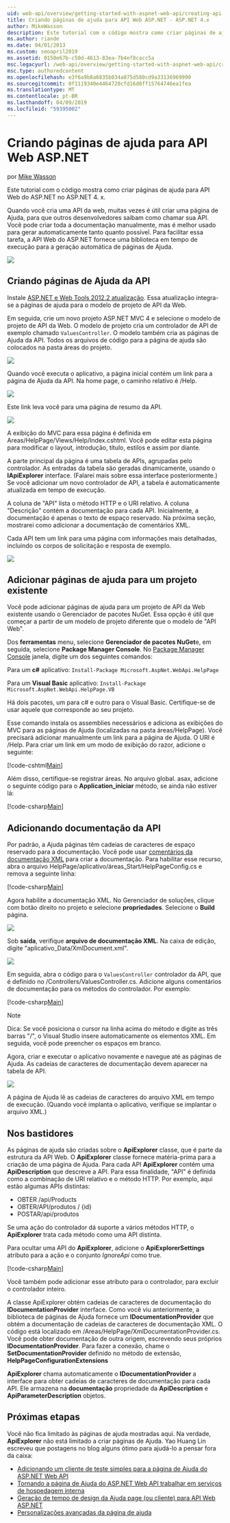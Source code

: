 ```yaml
---
uid: web-api/overview/getting-started-with-aspnet-web-api/creating-api-help-pages
title: Criando páginas de ajuda para API Web ASP.NET - ASP.NET 4.x
author: MikeWasson
description: Este tutorial com o código mostra como criar páginas de ajuda para API Web do ASP.NET no ASP.NET 4. x.
ms.author: riande
ms.date: 04/01/2013
ms.custom: seoapril2019
ms.assetid: 0150e67b-c50d-4613-83ea-7b4ef8cacc5a
msc.legacyurl: /web-api/overview/getting-started-with-aspnet-web-api/creating-api-help-pages
msc.type: authoredcontent
ms.openlocfilehash: e3f6a9b8a6835b034a075d580cd9a33136969990
ms.sourcegitcommit: 0f1119340e4464720cfd16d0ff15764746ea1fea
ms.translationtype: MT
ms.contentlocale: pt-BR
ms.lasthandoff: 04/09/2019
ms.locfileid: "59395002"
---
```

# <a name="creating-help-pages-for-aspnet-web-api"></a>Criando páginas de ajuda para API Web ASP.NET

por [Mike Wasson](https://github.com/MikeWasson)

Este tutorial com o código mostra como criar páginas de ajuda para API Web do ASP.NET no ASP.NET 4. x.

Quando você cria uma API da web, muitas vezes é útil criar uma página de Ajuda, para que outros desenvolvedores saibam como chamar sua API. Você pode criar toda a documentação manualmente, mas é melhor usado para gerar automaticamente tanto quanto possível. Para facilitar essa tarefa, a API Web do ASP.NET fornece uma biblioteca em tempo de execução para a geração automática de páginas de Ajuda.

![](creating-api-help-pages/_static/image1.png)

## <a name="creating-api-help-pages"></a>Criando páginas de Ajuda da API

Instale [ASP.NET e Web Tools 2012.2 atualização](https://go.microsoft.com/fwlink/?LinkId=282650). Essa atualização integra-se a páginas de ajuda para o modelo de projeto de API da Web.

Em seguida, crie um novo projeto ASP.NET MVC 4 e selecione o modelo de projeto de API da Web. O modelo de projeto cria um controlador de API de exemplo chamado `ValuesController`. O modelo também cria as páginas de Ajuda da API. Todos os arquivos de código para a página de ajuda são colocados na pasta áreas do projeto.

![](creating-api-help-pages/_static/image2.png)

Quando você executa o aplicativo, a página inicial contém um link para a página de Ajuda da API. Na home page, o caminho relativo é /Help.

![](creating-api-help-pages/_static/image3.png)

Este link leva você para uma página de resumo da API.

![](creating-api-help-pages/_static/image4.png)

A exibição do MVC para essa página é definida em Areas/HelpPage/Views/Help/Index.cshtml. Você pode editar esta página para modificar o layout, introdução, título, estilos e assim por diante.

A parte principal da página é uma tabela de APIs, agrupadas pelo controlador. As entradas da tabela são geradas dinamicamente, usando o **IApiExplorer** interface. (Falarei mais sobre essa interface posteriormente.) Se você adicionar um novo controlador de API, a tabela é automaticamente atualizada em tempo de execução.

A coluna de "API" lista o método HTTP e o URI relativo. A coluna "Descrição" contém a documentação para cada API. Inicialmente, a documentação é apenas o texto de espaço reservado. Na próxima seção, mostrarei como adicionar a documentação de comentários XML.

Cada API tem um link para uma página com informações mais detalhadas, incluindo os corpos de solicitação e resposta de exemplo.

![](creating-api-help-pages/_static/image5.png)

## <a name="adding-help-pages-to-an-existing-project"></a>Adicionar páginas de ajuda para um projeto existente

Você pode adicionar páginas de ajuda para um projeto de API da Web existente usando o Gerenciador de pacotes NuGet. Essa opção é útil que começar a partir de um modelo de projeto diferente que o modelo de "API Web".

Dos **ferramentas** menu, selecione **Gerenciador de pacotes NuGet**e, em seguida, selecione **Package Manager Console**. No [Package Manager Console](http://docs.nuget.org/docs/start-here/using-the-package-manager-console) janela, digite um dos seguintes comandos:

Para um **c#** aplicativo: `Install-Package Microsoft.AspNet.WebApi.HelpPage`

Para um **Visual Basic** aplicativo: `Install-Package Microsoft.AspNet.WebApi.HelpPage.VB`

Há dois pacotes, um para c# e outro para o Visual Basic. Certifique-se de usar aquele que corresponde ao seu projeto.

Esse comando instala os assemblies necessários e adiciona as exibições do MVC para as páginas de Ajuda (localizadas na pasta áreas/HelpPage). Você precisará adicionar manualmente um link para a página de Ajuda. O URI é /Help. Para criar um link em um modo de exibição do razor, adicione o seguinte:

[!code-cshtml[Main](creating-api-help-pages/samples/sample1.cshtml)]

Além disso, certifique-se registrar áreas. No arquivo global. asax, adicione o seguinte código para o **Application\_iniciar** método, se ainda não estiver lá:

[!code-csharp[Main](creating-api-help-pages/samples/sample2.cs?highlight=4)]

## <a name="adding-api-documentation"></a>Adicionando documentação da API

Por padrão, a Ajuda páginas têm cadeias de caracteres de espaço reservado para a documentação. Você pode usar [comentários da documentação XML](https://msdn.microsoft.com/library/b2s063f7.aspx) para criar a documentação. Para habilitar esse recurso, abra o arquivo HelpPage/aplicativo/áreas\_Start/HelpPageConfig.cs e remova a seguinte linha:

[!code-csharp[Main](creating-api-help-pages/samples/sample3.cs)]

Agora habilite a documentação XML. No Gerenciador de soluções, clique com botão direito no projeto e selecione **propriedades**. Selecione o **Build** página.

![](creating-api-help-pages/_static/image6.png)

Sob **saída**, verifique **arquivo de documentação XML**. Na caixa de edição, digite "aplicativo\_Data/XmlDocument.xml".

![](creating-api-help-pages/_static/image7.png)

Em seguida, abra o código para o `ValuesController` controlador da API, que é definido no /Controllers/ValuesController.cs. Adicione alguns comentários de documentação para os métodos do controlador. Por exemplo:

[!code-csharp[Main](creating-api-help-pages/samples/sample4.cs)]

> [!NOTE]
> Dica: Se você posiciona o cursor na linha acima do método e digite as três barras "/", o Visual Studio insere automaticamente os elementos XML. Em seguida, você pode preencher os espaços em branco.


Agora, criar e executar o aplicativo novamente e navegue até as páginas de Ajuda. As cadeias de caracteres de documentação devem aparecer na tabela de API.

![](creating-api-help-pages/_static/image8.png)

A página de Ajuda lê as cadeias de caracteres do arquivo XML em tempo de execução. (Quando você implanta o aplicativo, verifique se implantar o arquivo XML.)

## <a name="under-the-hood"></a>Nos bastidores

As páginas de ajuda são criadas sobre o **ApiExplorer** classe, que é parte da estrutura da API Web. O **ApiExplorer** classe fornece matéria-prima para a criação de uma página de Ajuda. Para cada API **ApiExplorer** contém uma **ApiDescription** que descreve a API. Para essa finalidade, "API" é definida como a combinação de URI relativo e o método HTTP. Por exemplo, aqui estão algumas APIs distintas:

- OBTER /api/Products
- OBTER/API/produtos / {id}
- POSTAR/api/produtos

Se uma ação do controlador dá suporte a vários métodos HTTP, o **ApiExplorer** trata cada método como uma API distinta.

Para ocultar uma API do **ApiExplorer**, adicione o **ApiExplorerSettings** atributo para a ação e o conjunto *IgnoreApi* como true.

[!code-csharp[Main](creating-api-help-pages/samples/sample5.cs)]

Você também pode adicionar esse atributo para o controlador, para excluir o controlador inteiro.

A classe ApiExplorer obtém cadeias de caracteres de documentação do **IDocumentationProvider** interface. Como você viu anteriormente, a biblioteca de páginas de Ajuda fornece um **IDocumentationProvider** que obtém a documentação de cadeias de caracteres de documentação XML. O código está localizado em /Areas/HelpPage/XmlDocumentationProvider.cs. Você pode obter documentação de outra origem, escrevendo seus próprios **IDocumentationProvider**. Para fazer a conexão, chame o **SetDocumentationProvider** definido no método de extensão, **HelpPageConfigurationExtensions**

**ApiExplorer** chama automaticamente o **IDocumentationProvider** a interface para obter cadeias de caracteres de documentação para cada API. Ele armazena na **documentação** propriedade da **ApiDescription** e **ApiParameterDescription** objetos.

## <a name="next-steps"></a>Próximas etapas

Você não fica limitado às páginas de ajuda mostradas aqui. Na verdade, **ApiExplorer** não está limitado a criar páginas de Ajuda. Yao Huang Lin escreveu que postagens no blog alguns ótimo para ajudá-lo a pensar fora da caixa:

- [Adicionando um cliente de teste simples para a página de Ajuda do ASP.NET Web API](https://blogs.msdn.com/b/yaohuang1/archive/2012/12/02/adding-a-simple-test-client-to-asp-net-web-api-help-page.aspx)
- [Tornando a página de Ajuda do ASP.NET Web API trabalhar em serviços de hospedagem interna](https://blogs.msdn.com/b/yaohuang1/archive/2012/12/20/making-asp-net-web-api-help-page-work-on-self-hosted-services.aspx)
- [Geração de tempo de design da Ajuda page (ou cliente) para API Web ASP.NET](https://blogs.msdn.com/b/yaohuang1/archive/2013/01/20/design-time-generation-of-help-page-or-proxy-for-asp-net-web-api.aspx)
- [Personalizações avançadas da página de ajuda](https://blogs.msdn.com/b/yaohuang1/archive/2012/12/10/asp-net-web-api-help-page-part-3-advanced-help-page-customizations.aspx)
